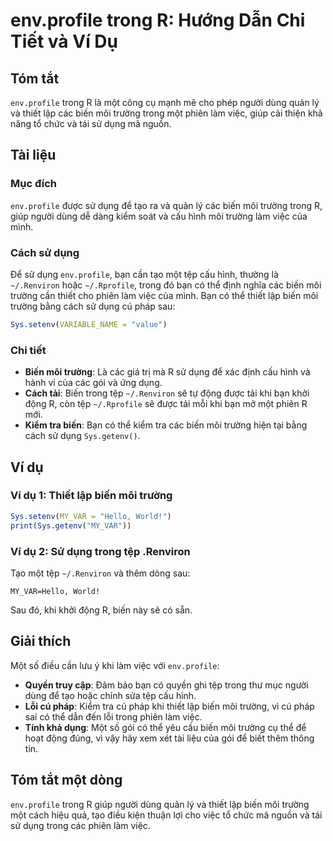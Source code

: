 <!--
Meta Description: # env.profile trong R: Hướng Dẫn Chi Tiết và Ví Dụ ## Tóm tắt `env.profile` trong R là một công cụ mạnh mẽ cho phép người dùng quản lý và thiết lập cá...
Meta Keywords: biến, trong, môi, trường, dụng
-->

# env.profile trong R: Hướng Dẫn Chi Tiết và Ví Dụ

## Tóm tắt
`env.profile` trong R là một công cụ mạnh mẽ cho phép người dùng quản lý và thiết lập các biến môi trường trong một phiên làm việc, giúp cải thiện khả năng tổ chức và tái sử dụng mã nguồn.

## Tài liệu
### Mục đích
`env.profile` được sử dụng để tạo ra và quản lý các biến môi trường trong R, giúp người dùng dễ dàng kiểm soát và cấu hình môi trường làm việc của mình.

### Cách sử dụng
Để sử dụng `env.profile`, bạn cần tạo một tệp cấu hình, thường là `~/.Renviron` hoặc `~/.Rprofile`, trong đó bạn có thể định nghĩa các biến môi trường cần thiết cho phiên làm việc của mình. Bạn có thể thiết lập biến môi trường bằng cách sử dụng cú pháp sau:

```R
Sys.setenv(VARIABLE_NAME = "value")
```

### Chi tiết
- **Biến môi trường**: Là các giá trị mà R sử dụng để xác định cấu hình và hành vi của các gói và ứng dụng.
- **Cách tải**: Biến trong tệp `~/.Renviron` sẽ tự động được tải khi bạn khởi động R, còn tệp `~/.Rprofile` sẽ được tải mỗi khi bạn mở một phiên R mới.
- **Kiểm tra biến**: Bạn có thể kiểm tra các biến môi trường hiện tại bằng cách sử dụng `Sys.getenv()`. 

## Ví dụ
### Ví dụ 1: Thiết lập biến môi trường
```R
Sys.setenv(MY_VAR = "Hello, World!")
print(Sys.getenv("MY_VAR"))
```

### Ví dụ 2: Sử dụng trong tệp .Renviron
Tạo một tệp `~/.Renviron` và thêm dòng sau:
```
MY_VAR=Hello, World!
```
Sau đó, khi khởi động R, biến này sẽ có sẵn.

## Giải thích
Một số điều cần lưu ý khi làm việc với `env.profile`:
- **Quyền truy cập**: Đảm bảo bạn có quyền ghi tệp trong thư mục người dùng để tạo hoặc chỉnh sửa tệp cấu hình.
- **Lỗi cú pháp**: Kiểm tra cú pháp khi thiết lập biến môi trường, vì cú pháp sai có thể dẫn đến lỗi trong phiên làm việc.
- **Tính khả dụng**: Một số gói có thể yêu cầu biến môi trường cụ thể để hoạt động đúng, vì vậy hãy xem xét tài liệu của gói để biết thêm thông tin.

## Tóm tắt một dòng
`env.profile` trong R giúp người dùng quản lý và thiết lập biến môi trường một cách hiệu quả, tạo điều kiện thuận lợi cho việc tổ chức mã nguồn và tái sử dụng trong các phiên làm việc.
